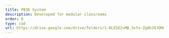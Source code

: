 ```yaml
---
title: PB36 System
description: Developed for modular classrooms
order: 0
type: cad
url: https://drive.google.com/drive/folders/1-8LE562vMB_Svfv-Zg8hJ0JQMnG2Xn_s
---
```

